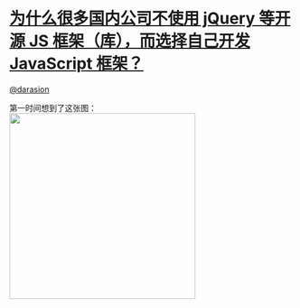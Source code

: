 
#  [为什么很多国内公司不使用 jQuery 等开源 JS 框架（库），而选择自己开发 JavaScript 框架？](https://zhihu.com/questions/20099586)



[@darasion](https://zhihu.com/people/c49aaf9b24511d231b24fce4edb257b1)

第一时间想到了这张图：<br><img src="http://pic3.zhimg.com/50/584f6cff1c5f4645828331871c79ab92_b.jpg" data-rawwidth="329" data-rawheight="1020" class="content_image" width="329">